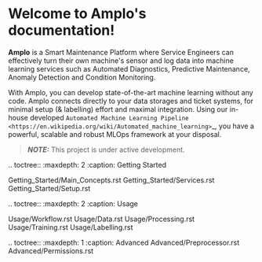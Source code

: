 # Welcome to Amplo's documentation!

**Amplo** is a Smart Maintenance Platform where Service Engineers can effectively
turn their own machine's sensor and log data into machine learning services such
as Automated Diagnostics, Predictive Maintenance, Anomaly Detection and Condition
Monitoring.

With Amplo, you can develop state-of-the-art machine learning without any code.
Amplo connects directly to your data storages and ticket systems, for
minimal setup (& labelling) effort and maximal integration. Using our in-house
developed `Automated Machine Learning Pipeline <https://en.wikipedia.org/wiki/Automated_machine_learning>`_,
you have a powerful, scalable and robust MLOps framework at your disposal.


> **_NOTE:_** This project is under active development.

.. toctree::
   :maxdepth: 2
   :caption: Getting Started

   Getting_Started/Main_Concepts.rst
   Getting_Started/Services.rst
   Getting_Started/Setup.rst

.. toctree::
   :maxdepth: 2
   :caption: Usage

   Usage/Workflow.rst
   Usage/Data.rst
   Usage/Processing.rst
   Usage/Training.rst
   Usage/Labelling.rst

.. toctree::
   :maxdepth: 1
   :caption: Advanced
   Advanced/Preprocessor.rst
   Advanced/Permissions.rst

